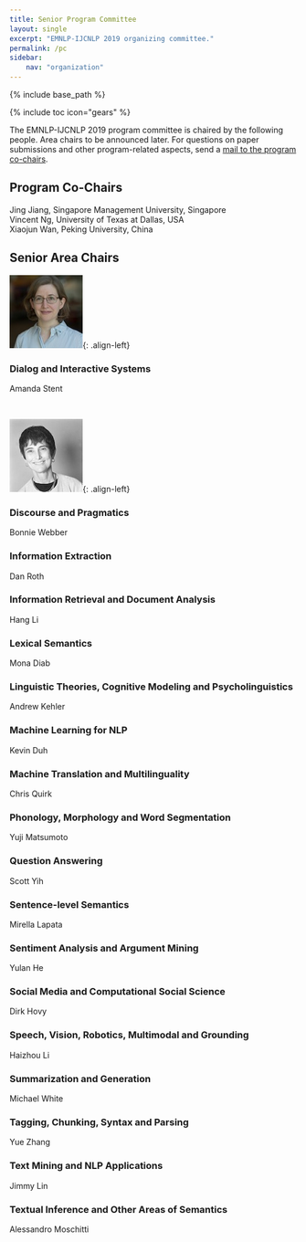 ```yaml
---
title: Senior Program Committee
layout: single
excerpt: "EMNLP-IJCNLP 2019 organizing committee."
permalink: /pc
sidebar: 
    nav: "organization"
---
```

{% include base_path %}

{% include toc icon="gears" %}

The EMNLP-IJCNLP 2019 program committee is chaired by the following people. Area chairs to be announced later. For questions on paper submissions and other program-related aspects, send a <a href="mailto:emnlp-ijcnlp-2019-program-chairs@googlegroups.com">mail to the program co-chairs</a>.


## Program Co-Chairs
Jing Jiang, Singapore Management University, Singapore<br/>
Vincent Ng, University of Texas at Dallas, USA<br/>
Xiaojun Wan, Peking University, China


## Senior Area Chairs 


![image-left](/assets/images/organizers/amanda_stent.jpg){: .align-left}
### Dialog and Interactive Systems
Amanda Stent

<p>&nbsp;</p>

![image-left](/assets/images/organizers/bonnie_webber.jpg){: .align-left}
### Discourse and Pragmatics
Bonnie Webber


### Information Extraction
Dan Roth

### Information Retrieval and Document Analysis
Hang Li

### Lexical Semantics
Mona Diab

### Linguistic Theories, Cognitive Modeling and Psycholinguistics
Andrew Kehler

### Machine Learning for NLP
Kevin Duh

### Machine Translation and Multilinguality
Chris Quirk

### Phonology, Morphology and Word Segmentation
Yuji Matsumoto

### Question Answering
Scott Yih

### Sentence-level Semantics
Mirella Lapata

### Sentiment Analysis and Argument Mining
Yulan He

### Social Media and Computational Social Science
Dirk Hovy

### Speech, Vision, Robotics, Multimodal and Grounding
Haizhou Li

### Summarization and Generation
Michael White

### Tagging, Chunking, Syntax and Parsing
Yue Zhang

### Text Mining and NLP Applications
Jimmy Lin

### Textual Inference and Other Areas of Semantics
Alessandro Moschitti



